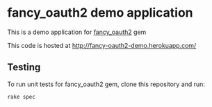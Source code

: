 fancy_oauth2 demo application
=============================

This is a demo application for [fancy_oauth2](https://github.com/vovayartsev/fancy_oauth2) gem

This code is hosted at http://fancy-oauth2-demo.herokuapp.com/

Testing
-------

To run unit tests for fancy_oauth2 gem, clone this repository and run:

    rake spec

